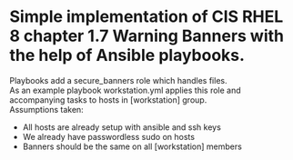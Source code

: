 # Simple implementation of CIS RHEL 8  chapter 1.7 Warning Banners with the help of Ansible playbooks. 

Playbooks add a secure_banners role which handles files.  
As an example playbook workstation.yml applies this role and accompanying tasks to hosts in [workstation] group.  
Assumptions taken:  
- All hosts are already setup with ansible and ssh keys 
- We already have passwordless sudo on hosts 
- Banners should be the same on all [workstation] members
